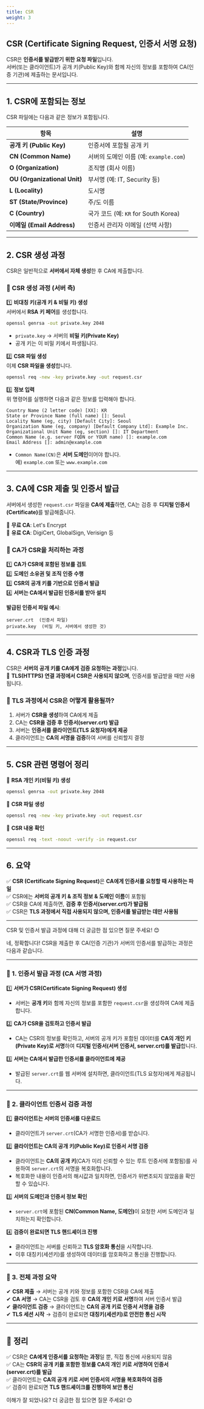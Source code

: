 ```yaml
---
title: CSR
weight: 3
---
```

## **CSR (Certificate Signing Request, 인증서 서명 요청)**  

CSR은 **인증서를 발급받기 위한 요청 파일**입니다.  
서버(또는 클라이언트)가 공개 키(Public Key)와 함께 자신의 정보를 포함하여 CA(인증 기관)에 제출하는 문서입니다.  

---

## **1. CSR에 포함되는 정보**
CSR 파일에는 다음과 같은 정보가 포함됩니다.

| 항목 | 설명 |
|------|------|
| **공개 키 (Public Key)** | 인증서에 포함될 공개 키 |
| **CN (Common Name)** | 서버의 도메인 이름 (예: `example.com`) |
| **O (Organization)** | 조직명 (회사 이름) |
| **OU (Organizational Unit)** | 부서명 (예: IT, Security 등) |
| **L (Locality)** | 도시명 |
| **ST (State/Province)** | 주/도 이름 |
| **C (Country)** | 국가 코드 (예: `KR` for South Korea) |
| **이메일 (Email Address)** | 인증서 관리자 이메일 (선택 사항) |

---

## **2. CSR 생성 과정**
CSR은 일반적으로 **서버에서 자체 생성**한 후 CA에 제출합니다.

### **📌 CSR 생성 과정 (서버 측)**
1️⃣ **비대칭 키(공개 키 & 비밀 키) 생성**  
서버에서 **RSA 키 페어**를 생성합니다.

```bash
openssl genrsa -out private.key 2048
```
- `private.key` → 서버의 **비밀 키(Private Key)**  
- 공개 키는 이 비밀 키에서 파생됩니다.

2️⃣ **CSR 파일 생성**  
이제 **CSR 파일을 생성**합니다.

```bash
openssl req -new -key private.key -out request.csr
```

3️⃣ **정보 입력**  
위 명령어를 실행하면 다음과 같은 정보를 입력해야 합니다.

```
Country Name (2 letter code) [XX]: KR
State or Province Name (full name) []: Seoul
Locality Name (eg, city) [Default City]: Seoul
Organization Name (eg, company) [Default Company Ltd]: Example Inc.
Organizational Unit Name (eg, section) []: IT Department
Common Name (e.g. server FQDN or YOUR name) []: example.com
Email Address []: admin@example.com
```
- `Common Name(CN)`은 **서버 도메인**이어야 합니다.  
  예) `example.com` 또는 `www.example.com`  

---

## **3. CA에 CSR 제출 및 인증서 발급**
서버에서 생성한 `request.csr` 파일을 **CA에 제출**하면, CA는 검증 후 <b>디지털 인증서(Certificate)</b>를 발급해줍니다.

🔹 **무료 CA**: Let's Encrypt  
🔹 **유료 CA**: DigiCert, GlobalSign, Verisign 등  

### **📌 CA가 CSR을 처리하는 과정**
1️⃣ **CA가 CSR에 포함된 정보를 검토**  
2️⃣ **도메인 소유권 및 조직 인증 수행**  
3️⃣ **CSR의 공개 키를 기반으로 인증서 발급**  
4️⃣ **서버는 CA에서 발급된 인증서를 받아 설치**  

**발급된 인증서 파일 예시**:
```plaintext
server.crt  (인증서 파일)
private.key  (비밀 키, 서버에서 생성한 것)
```

---

## **4. CSR과 TLS 인증 과정**
CSR은 **서버의 공개 키를 CA에게 검증 요청하는 과정**입니다.  
🔹 **TLS(HTTPS) 연결 과정에서 CSR은 사용되지 않으며**, 인증서를 발급받을 때만 사용됩니다.

### **📌 TLS 과정에서 CSR은 어떻게 활용될까?**
1. 서버가 **CSR을 생성**하여 CA에게 제출  
2. CA는 **CSR을 검증 후 인증서(server.crt) 발급**  
3. 서버는 **인증서를 클라이언트(TLS 요청자)에게 제공**  
4. 클라이언트는 **CA의 서명을 검증**하여 서버를 신뢰할지 결정  

---

## **5. CSR 관련 명령어 정리**
🔹 **RSA 개인 키(비밀 키) 생성**
```bash
openssl genrsa -out private.key 2048
```
🔹 **CSR 파일 생성**
```bash
openssl req -new -key private.key -out request.csr
```
🔹 **CSR 내용 확인**
```bash
openssl req -text -noout -verify -in request.csr
```

---

## **6. 요약**
✅ <b>CSR (Certificate Signing Request)</b>은 **CA에게 인증서를 요청할 때 사용하는 파일**  
✅ CSR에는 **서버의 공개 키 & 조직 정보 & 도메인 이름**이 포함됨  
✅ CSR을 CA에 제출하면, **검증 후 인증서(server.crt)가 발급됨**  
✅ CSR은 **TLS 과정에서 직접 사용되지 않으며, 인증서를 발급받는 데만 사용됨**  

---

CSR 및 인증서 발급 과정에 대해 더 궁금한 점 있으면 질문 주세요! 😊

네, 정확합니다! CSR을 제출한 후 CA(인증 기관)가 서버의 인증서를 발급하는 과정은 다음과 같습니다.  

---

### **📌 1. 인증서 발급 과정 (CA 서명 과정)**  
1️⃣ **서버가 CSR(Certificate Signing Request) 생성**  
   - 서버는 **공개 키**와 함께 자신의 정보를 포함한 `request.csr`을 생성하여 CA에 제출합니다.  
   
2️⃣ **CA가 CSR을 검토하고 인증서 발급**  
   - CA는 CSR의 정보를 확인하고, 서버의 공개 키가 포함된 데이터를 **CA의 개인 키(Private Key)로 서명**하여 **디지털 인증서(서버 인증서, server.crt)를 발급**합니다.  

3️⃣ **서버는 CA에서 발급한 인증서를 클라이언트에 제공**  
   - 발급된 `server.crt`를 웹 서버에 설치하면, 클라이언트(TLS 요청자)에게 제공됩니다.  

---

### **📌 2. 클라이언트 인증서 검증 과정**  
1️⃣ **클라이언트는 서버의 인증서를 다운로드**  
   - 클라이언트가 `server.crt`(CA가 서명한 인증서)를 받습니다.  

2️⃣ **클라이언트는 CA의 공개 키(Public Key)로 인증서 서명 검증**  
   - 클라이언트는 **CA의 공개 키**(CA가 미리 신뢰할 수 있는 루트 인증서에 포함됨)를 사용하여 `server.crt`의 서명을 복호화합니다.  
   - 복호화한 내용이 인증서의 해시값과 일치하면, 인증서가 위변조되지 않았음을 확인할 수 있습니다.  

3️⃣ **서버의 도메인과 인증서 정보 확인**  
   - `server.crt`에 포함된 <b>CN(Common Name, 도메인)</b>이 요청한 서버 도메인과 일치하는지 확인합니다.  

4️⃣ **검증이 완료되면 TLS 핸드셰이크 진행**  
   - 클라이언트는 서버를 신뢰하고 **TLS 암호화 통신**을 시작합니다.  
   - 이후 대칭키(세션키)를 생성하여 데이터를 암호화하고 통신을 진행합니다.  

---

### **📌 3. 전체 과정 요약**
✔ **CSR 제출** → 서버는 공개 키와 정보를 포함한 CSR을 CA에 제출  
✔ **CA 서명** → CA는 CSR을 검토 후 **CA의 개인 키로 서명**하여 서버 인증서 발급  
✔ **클라이언트 검증** → 클라이언트는 **CA의 공개 키로 인증서 서명을 검증**  
✔ **TLS 세션 시작** → 검증이 완료되면 **대칭키(세션키)로 안전한 통신 시작**  

---

## **🎯 정리**
✅ CSR은 **CA에게 인증서를 요청하는 과정**일 뿐, 직접 통신에 사용되지 않음  
✅ CA는 **CSR의 공개 키를 포함한 정보를 CA의 개인 키로 서명하여 인증서(server.crt)를 발급**  
✅ 클라이언트는 **CA의 공개 키로 서버 인증서의 서명을 복호화하여 검증**  
✅ 검증이 완료되면 **TLS 핸드셰이크를 진행하여 보안 통신**  

이해가 잘 되었나요? 더 궁금한 점 있으면 질문 주세요! 😊